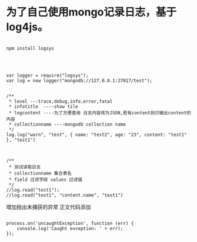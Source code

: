 为了自己使用mongo记录日志，基于log4js。
===

<pre><code>
npm install logsys
</code></pre>
<br>

<pre><code>
var logger = require("logsys");
var log = new logger("mongodb://127.0.0.1:27017/test");


/**
 * level ---trace,debug,info,error,fatal
 * infotitle  ----show tile
 * logcontent ----为了方便查询 日志内容改为JSON,若有content则只输出content的内容
 * collectionname ----mongodb collection name 
 */
log.log("warn", "test", { name: "test2", age: "23", content: "test1" }, "test1")



/**
 * 测试读取日志
 * collectionname 集合表名
 * field 过滤字段 values 过滤值
 */
//log.read("test1");
//log.read("test1", "content.name", "test1")
</code></pre>

增加抛出未捕获的异常 正文代码添加
<pre><code>
process.on('uncaughtException', function (err) {
    console.log('Caught exception: ' + err);
});
</pre></code>